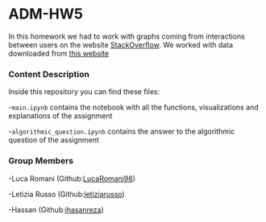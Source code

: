 # ADM-HW5


In this homework we had to work with graphs coming from interactions between users on the website [StackOverflow](https://stackoverflow.com/).
We worked with data downloaded from [this website](https://snap.stanford.edu/data/sx-stackoverflow.html)

### Content Description

Inside this repository you can find these files:

-``
main.ipynb
``  contains the notebook with all the functions, visualizations and explanations of the assignment

-``
algorithmic_question.ipynb
``  contains the answer to the algorithmic question of the assignment


### Group Members

-Luca Romani   (Github:[LucaRomani98](https://github.com/LucaRomani98))

-Letizia Russo (Github:[letiziarusso](https://github.com/letiziarusso))

-Hassan        (Github:[ihasanreza](https:/github.com/ihasanreza))
